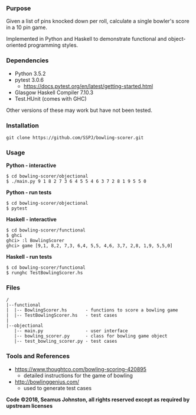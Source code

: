 ### Purpose

Given a list of pins knocked down per roll, calculate a single bowler's score in a 10 pin game.

Implemented in Python and Haskell to demonstrate functional and object-oriented programming styles.

### Dependencies

* Python 3.5.2
* pytest 3.0.6
  * https://docs.pytest.org/en/latest/getting-started.html
* Glasgow Haskell Compiler 7.10.3
* Test.HUnit (comes with GHC)

Other versions of these may work but have not been tested.

### Installation
```
git clone https://github.com/SSPJ/bowling-scorer.git
```
### Usage

**Python - interactive**
```
$ cd bowling-scorer/objectional
$ ./main.py 9 1 8 2 7 3 6 4 5 5 4 6 3 7 2 8 1 9 5 5 0
```
**Python - run tests**
```
$ cd bowling-scorer/objectional
$ pytest
```
**Haskell - interactive**
```
$ cd bowling-scorer/functional
$ ghci
ghci> :l BowlingScorer
ghci> game [9,1, 8,2, 7,3, 6,4, 5,5, 4,6, 3,7, 2,8, 1,9, 5,5,0]
```
**Haskell - run tests**
```
$ cd bowling-scorer/functional
$ runghc TestBowlingScorer.hs
```
### Files
```
/
|--functional
|  |-- BowlingScorer.hs       - functions to score a bowling game
|  |-- TestBowlingScorer.hs   - test cases
|
|--objectional
   |-- main.py                - user interface
   |-- bowling_scorer.py      - class for bowling game object
   |-- test_bowling_scorer.py - test cases
```
### Tools and References

* https://www.thoughtco.com/bowling-scoring-420895
  * detailed instructions for the game of bowling
* http://bowlinggenius.com/
  * used to generate test cases


**Code ©2018, Seamus Johnston, all rights reserved except as required by upstream licenses**
